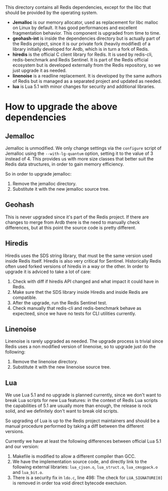 This directory contains all Redis dependencies, except for the libc that
should be provided by the operating system.

* **Jemalloc** is our memory allocator, used as replacement for libc malloc on Linux by default. It has good performances and excellent fragmentation behavior. This component is upgraded from time to time.
* **geohash-int** is inside the dependencies directory but is actually part of the Redis project, since it is our private fork (heavily modified) of a library initially developed for Ardb, which is in turn a fork of Redis.
* **hiredis** is the official C client library for Redis. It is used by redis-cli, redis-benchmark and Redis Sentinel. It is part of the Redis official ecosystem but is developed externally from the Redis repository, so we just upgrade it as needed.
* **linenoise** is a readline replacement. It is developed by the same authors of Redis but is managed as a separated project and updated as needed.
* **lua** is Lua 5.1 with minor changes for security and additional libraries.

How to upgrade the above dependencies
===

Jemalloc
---

Jemalloc is unmodified. We only change settings via the `configure` script of Jemalloc using the `--with-lg-quantum` option, setting it to the value of 3 instead of 4. This provides us with more size classes that better suit the Redis data structures, in order to gain memory efficiency.

So in order to upgrade jemalloc:

1. Remove the jemalloc directory.
2. Substitute it with the new jemalloc source tree.

Geohash
---

This is never upgraded since it's part of the Redis project. If there are changes to merge from Ardb there is the need to manually check differences, but at this point the source code is pretty different.

Hiredis
---

Hiredis uses the SDS string library, that must be the same version used inside Redis itself. Hiredis is also very critical for Sentinel. Historically Redis often used forked versions of hiredis in a way or the other. In order to upgrade it is adviced to take a lot of care:

1. Check with diff if hiredis API changed and what impact it could have in Redis.
2. Make sure thet the SDS library inside Hiredis and inside Redis are compatible.
3. After the upgrade, run the Redis Sentinel test.
4. Check manually that redis-cli and redis-benchmark behave as expecteed, since we have no tests for CLI utilities currently.

Linenoise
---

Linenoise is rarely upgraded as needed. The upgrade process is trivial since
Redis uses a non modified version of linenoise, so to upgrade just do the
following:

1. Remove the linenoise directory.
2. Substitute it with the new linenoise source tree.

Lua
---

We use Lua 5.1 and no upgrade is planned currently, since we don't want to break
Lua scripts for new Lua features: in the context of Redis Lua scripts the
capabilities of 5.1 are usually more than enough, the release is rock solid,
and we definitely don't want to break old scripts.

So upgrading of Lua is up to the Redis project maintainers and should be a
manual procedure performed by taking a diff between the different versions.

Currently we have at least the following differences between official Lua 5.1
and our version:

1. Makefile is modified to allow a different compiler than GCC.
2. We have the implementation source code, and directly link to the following external libraries: `lua_cjson.o`, `lua_struct.o`, `lua_cmsgpack.o` and `lua_bit.o`.
3. There is a security fix in `ldo.c`, line 498: The check for `LUA_SIGNATURE[0]` is removed in order toa void direct bytecode exectuion.


